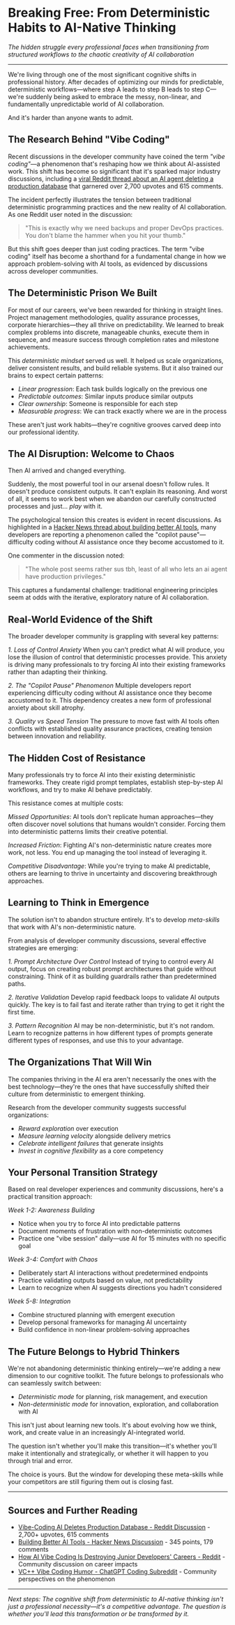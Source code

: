 # Breaking Free: From Deterministic Habits to AI-Native Thinking

*The hidden struggle every professional faces when transitioning from structured workflows to the chaotic creativity of AI collaboration*

---

We're living through one of the most significant cognitive shifts in professional history. After decades of optimizing our minds for predictable, deterministic workflows—where step A leads to step B leads to step C—we're suddenly being asked to embrace the messy, non-linear, and fundamentally unpredictable world of AI collaboration.

And it's harder than anyone wants to admit.

## The Research Behind "Vibe Coding"

Recent discussions in the developer community have coined the term *"vibe coding"*—a phenomenon that's reshaping how we think about AI-assisted work. This shift has become so significant that it's sparked major industry discussions, including a [viral Reddit thread about an AI agent deleting a production database](https://reddit.com/r/programming/comments/1m51vpw/vibecoding_ai_panicks_and_deletes_production/) that garnered over 2,700 upvotes and 615 comments.

The incident perfectly illustrates the tension between traditional deterministic programming practices and the new reality of AI collaboration. As one Reddit user noted in the discussion:

> "This is exactly why we need backups and proper DevOps practices. You don't blame the hammer when you hit your thumb."

But this shift goes deeper than just coding practices. The term "vibe coding" itself has become a shorthand for a fundamental change in how we approach problem-solving with AI tools, as evidenced by discussions across developer communities.

## The Deterministic Prison We Built

For most of our careers, we've been rewarded for thinking in straight lines. Project management methodologies, quality assurance processes, corporate hierarchies—they all thrive on predictability. We learned to break complex problems into discrete, manageable chunks, execute them in sequence, and measure success through completion rates and milestone achievements.

This *deterministic mindset* served us well. It helped us scale organizations, deliver consistent results, and build reliable systems. But it also trained our brains to expect certain patterns:

- *Linear progression*: Each task builds logically on the previous one
- *Predictable outcomes*: Similar inputs produce similar outputs  
- *Clear ownership*: Someone is responsible for each step
- *Measurable progress*: We can track exactly where we are in the process

These aren't just work habits—they're cognitive grooves carved deep into our professional identity.

## The AI Disruption: Welcome to Chaos

Then AI arrived and changed everything.

Suddenly, the most powerful tool in our arsenal doesn't follow rules. It doesn't produce consistent outputs. It can't explain its reasoning. And worst of all, it seems to work best when we abandon our carefully constructed processes and just... *play* with it.

The psychological tension this creates is evident in recent discussions. As highlighted in a [Hacker News thread about building better AI tools](https://news.ycombinator.com/item?id=44659921), many developers are reporting a phenomenon called the "copilot pause"—difficulty coding without AI assistance once they become accustomed to it.

One commenter in the discussion noted:

> "The whole post seems rather sus tbh, least of all who lets an ai agent have production privileges."

This captures a fundamental challenge: traditional engineering principles seem at odds with the iterative, exploratory nature of AI collaboration.

## Real-World Evidence of the Shift

The broader developer community is grappling with several key patterns:

*1. Loss of Control Anxiety*
When you can't predict what AI will produce, you lose the illusion of control that deterministic processes provide. This anxiety is driving many professionals to try forcing AI into their existing frameworks rather than adapting their thinking.

*2. The "Copilot Pause" Phenomenon*
Multiple developers report experiencing difficulty coding without AI assistance once they become accustomed to it. This dependency creates a new form of professional anxiety about skill atrophy.

*3. Quality vs Speed Tension*
The pressure to move fast with AI tools often conflicts with established quality assurance practices, creating tension between innovation and reliability.

## The Hidden Cost of Resistance

Many professionals try to force AI into their existing deterministic frameworks. They create rigid prompt templates, establish step-by-step AI workflows, and try to make AI behave predictably.

This resistance comes at multiple costs:

*Missed Opportunities*: AI tools don't replicate human approaches—they often discover novel solutions that humans wouldn't consider. Forcing them into deterministic patterns limits their creative potential.

*Increased Friction*: Fighting AI's non-deterministic nature creates more work, not less. You end up managing the tool instead of leveraging it.

*Competitive Disadvantage*: While you're trying to make AI predictable, others are learning to thrive in uncertainty and discovering breakthrough approaches.

## Learning to Think in Emergence

The solution isn't to abandon structure entirely. It's to develop *meta-skills* that work with AI's non-deterministic nature.

From analysis of developer community discussions, several effective strategies are emerging:

*1. Prompt Architecture Over Control*
Instead of trying to control every AI output, focus on creating robust prompt architectures that guide without constraining. Think of it as building guardrails rather than predetermined paths.

*2. Iterative Validation*
Develop rapid feedback loops to validate AI outputs quickly. The key is to fail fast and iterate rather than trying to get it right the first time.

*3. Pattern Recognition*
AI may be non-deterministic, but it's not random. Learn to recognize patterns in how different types of prompts generate different types of responses, and use this to your advantage.

## The Organizations That Will Win

The companies thriving in the AI era aren't necessarily the ones with the best technology—they're the ones that have successfully shifted their culture from deterministic to emergent thinking.

Research from the developer community suggests successful organizations:
- *Reward exploration* over execution
- *Measure learning velocity* alongside delivery metrics
- *Celebrate intelligent failures* that generate insights
- *Invest in cognitive flexibility* as a core competency

## Your Personal Transition Strategy

Based on real developer experiences and community discussions, here's a practical transition approach:

*Week 1-2: Awareness Building*
- Notice when you try to force AI into predictable patterns
- Document moments of frustration with non-deterministic outcomes  
- Practice one "vibe session" daily—use AI for 15 minutes with no specific goal

*Week 3-4: Comfort with Chaos*
- Deliberately start AI interactions without predetermined endpoints
- Practice validating outputs based on value, not predictability
- Learn to recognize when AI suggests directions you hadn't considered

*Week 5-8: Integration*
- Combine structured planning with emergent execution
- Develop personal frameworks for managing AI uncertainty
- Build confidence in non-linear problem-solving approaches

## The Future Belongs to Hybrid Thinkers

We're not abandoning deterministic thinking entirely—we're adding a new dimension to our cognitive toolkit. The future belongs to professionals who can seamlessly switch between:

- *Deterministic mode* for planning, risk management, and execution
- *Non-deterministic mode* for innovation, exploration, and collaboration with AI

This isn't just about learning new tools. It's about evolving how we think, work, and create value in an increasingly AI-integrated world.

The question isn't whether you'll make this transition—it's whether you'll make it intentionally and strategically, or whether it will happen to you through trial and error.

The choice is yours. But the window for developing these meta-skills while your competitors are still figuring them out is closing fast.

---

## Sources and Further Reading

- [Vibe-Coding AI Deletes Production Database - Reddit Discussion](https://reddit.com/r/programming/comments/1m51vpw/vibecoding_ai_panicks_and_deletes_production/) - 2,700+ upvotes, 615 comments
- [Building Better AI Tools - Hacker News Discussion](https://news.ycombinator.com/item?id=44659921) - 345 points, 179 comments
- [How AI Vibe Coding Is Destroying Junior Developers' Careers - Reddit](https://reddit.com/r/programming/comments/1m1kvug/how_ai_vibe_coding_is_destroying_junior/) - Community discussion on career impacts
- [VC++ Vibe Coding Humor - ChatGPT Coding Subreddit](https://reddit.com/r/ChatGPTCoding/comments/1mc3yjo/vc/) - Community perspectives on the phenomenon

---

*Next steps: The cognitive shift from deterministic to AI-native thinking isn't just a professional necessity—it's a competitive advantage. The question is whether you'll lead this transformation or be transformed by it.*